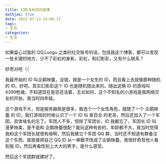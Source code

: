 ```yaml
---
title: 幻影与彩虹的故事
mathjax: true
date: 2022-07-13 14:00:17
tags:
- 生活
categories:
- 生活
---
```


 如果留心过我的 QQ,Luogu 之类的社交账号的话，包括我这个博客，都可以发现一些关键的地方，少不了彩虹的身影，彩虹，和幻影彭，又有什么联系？

好奇对吧（（

我最开始的 ID 叫企鹅映蕾，没错，就是一个女生的 ID，而且看上去就像那种随机的 ID。好吧，其实幻影彭这个 ID 也是随机随出来的。随出这俩 ID 的游戏叫 4399枪魂，不知道现在是否还活着，无论如何，这个不知名的小游戏是我网络交友的开始，我当时四年级。

这个游戏不大，但是服务器倒是很多，我选个一个女性角色，就随了一个 企鹅映蕾 的  ID，我打游戏的时候认识了一个 ID 叫 紫百合 的老哥，然后还加入了一个军团，具体啥名的忘了。军团人不多，但除了军团长，ID 我都忘了，军团长 ID 叫 菠萝映柔，是不是和 企鹅映蕾很配？能玩这种有些的，年龄都不大，我当时觉得我和这个军团长就很有缘啊，然后我建立个军团 QQ 群，当时还不知道有群备注这个东西，就直接把自己 QQ ID 从一串数字改成了企鹅映蕾。我很好奇其他人看到我 ID，然后再看性别上大大的男字，是什么感受。

然后这个军团群就建好了。


